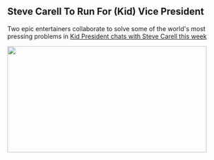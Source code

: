 
## Steve Carell To Run For (Kid) Vice President

Two epic entertainers collaborate to solve some of the world's most pressing problems in [Kid President chats with Steve Carell this week](http://kidpres.tumblr.com/post/54104087483/new-video-with-new-best-friend-steve-carell "Kid President Chats With Steve Carell")

<a href="http://kidpres.tumblr.com/post/54104087483/new-video-with-new-best-friend-steve-carell" target="_blank" style="color: #336699;font-weight: normal;text-decoration: underline;"><img align="none" height="240" src="http://gallery.mailchimp.com/47cda70fd2e6dea4ca221b607/images/carell_kid_pres.png" style="width: 451px;height: 240px;border: 0;line-height: 100%;outline: none;text-decoration: none;display: inline;" width="451"></a>